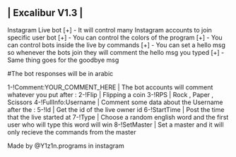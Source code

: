 | Excalibur V1.3 |
-------------------
Instagram Live bot
[+] - It will control many Instagram accounts to join specific user bot
[+] - You can control the colors of the program
[+] - You can control bots inside the live by commands
[+] - You can set a hello msg so whenever the bots join they will comment the hello msg you typed
[+] - Same thing goes for the goodbye msg

#The bot responses will be in arabic

1-!Comment:YOUR_COMMENT_HERE | The bot accounts will comment whatever you put after : 
2-!Flip | Flipping a coin
3-!RPS | Rock , Paper , Scissors
4-!FullInfo:Username | Comment some data about the Username after the :
5-!Id | Get the id of the live owner id
6-!StartTime | Post the time that the live started at
7-!Type | Choose a random english word and the first user who will type this word will win
8-!SetMaster | Set a master and it will only recieve the commands from the master

Made by @Y1z1n.programs in instagram
